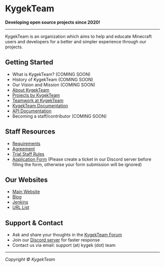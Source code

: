 # KygekTeam

**Developing open source projects since 2020!**

---

KygekTeam is an organization which aims to help and educate Minecraft users and developers for a better and simpler experience through our projects.

## Getting Started

- What is KygekTeam? (COMING SOON)
- History of KygekTeam (COMING SOON)
- Our Vision and Mission (COMING SOON)
- [About KygekTeam](https://kygek.team/about)
- [Projects by KygekTeam](/PROJECTS.md)
- [Teamwork at KygekTeam](/TEAMWORK.md)
- [KygekTeam Documentation](https://docs.kygek.team)
- [API Documentation](https://api-docs.kygek.team)
- Becoming a staff/contributor (COMING SOON)

## Staff Resources

- [Requirements](staff-resources/staff-requirements.md)
- [Agreement](/staff-resources/staff-agreement.md)
- [Trial Staff Rules](staff-resources/trial-staff-rules.md)
- [Application Form](https://forms.gle/3McEFLn39ZTSo8H19) (Please create a ticket in our Discord server before filling the form, otherwise your form submission will be ignored)

## Our Websites

- [Main Website](https://kygek.team)
- [Blog](https://blog.kygek.team)
- [Jenkins](https://jenkins.kygek.team)
- [URL List](https://r.kygek.team)

## Support & Contact

- Ask and share your thoughts in the [KygekTeam Forum](https://forum.kygek.team)
- Join our [Discord server](https://discord.kygek.team) for faster response
- Contact us via email: support (at) kygek (dot) team

---

_Copyright &copy; KygekTeam_

